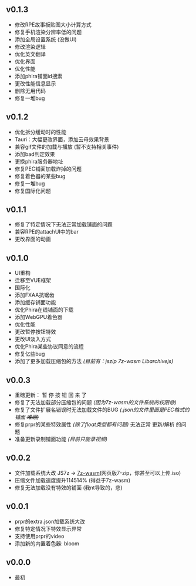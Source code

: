 ## v0.1.3
* 修改RPE故事板贴图大小计算方式
* 修复手机渲染分辨率低的问题
* 添加全局设置系统 (没做UI)
* 修改渲染逻辑
* 优化英文翻译
* 优化界面
* 优化性能
* 添加phira铺面id搜索
* 更改性能信息显示
* 删除无用代码
* 修复一堆bug

## v0.1.2
* 优化拆分缓动时的性能
* Tauri：大幅更改界面，添加云母效果背景
* 兼容gif文件的加载与播放 (暂不支持相关事件)
* 添加bad判定效果
* 更换phira服务器地址
* 修复PEC铺面加载炸掉的问题
* 修复着色器的某些bug
* 修复一堆bug
* 修复国际化问题

## v0.1.1
* 修复了特定情况下无法正常加载铺面的问题
* 兼容RPE的attachUI中的bar
* 更改界面的动画


## v0.1.0
* UI重构
* 迁移至VUE框架
* 国际化
* 添加FXAA抗锯齿
* 添加缓存铺面功能
* 优化Phira在线铺面的下载
* 添加WebGPU着色器
* 优化性能
* 更改暂停按钮特效
* 更改UI淡入方式
* 优化Phira某些协议同意的流程
* 修复亿些bug
* 添加了更多加载压缩包的方法 *(目前有：jszip 7z-wasm Libarchivejs)*

## v0.0.3
* 重磅更新： 暂  停  按  钮  回  来  了
* 修复了无法加载部分压缩包的问题 *(因为7z-wasm的文件系统的权限😅)*
* 修复了文件扩展名错误时无法加载文件的BUG *(.json的文件里面是PEC格式的铺面 ~~难绷)~~*
* 修复prpr的某些特效属性 *(除了float类型都有问题)* 无法正常 更新/解析 的问题
* 准备更新录制铺面功能 *(目前只能录视频)*

## v0.0.2
* 文件加载系统大改 JS7z -> [7z-wasm](https://github.com/use-strict/7z-wasm)(网页版7-zip，你甚至可以上传.iso)
* 压缩文件加载速度提升114514% (得益于7z-wasm)
* 修复无法加载没有特效的铺面 (我nt导致的，悲)

## v0.0.1
* prpr的extra.json加载系统大改
* 修复特定情况下特效显示异常
* 支持使用prpr的video
* 添加新的内置着色器: bloom

## v0.0.0
* 最初